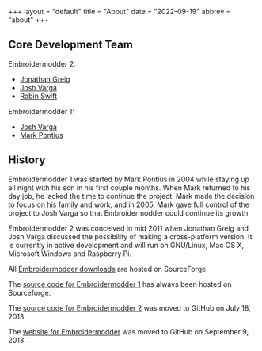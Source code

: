 +++
layout = "default"
title = "About"
date = "2022-09-19"
abbrev = "about"
+++

## Core Development Team

Embroidermodder 2:

  * [Jonathan Greig](https://github.com/redteam316)
  * [Josh Varga](https://github.com/JoshVarga)
  * [Robin Swift](https://github.com/robin-swift)

Embroidermodder 1:

  * [Josh Varga](https://github.com/JoshVarga)
  * [Mark Pontius](http://sourceforge.net/u/mpontius/profile)

## History

Embroidermodder 1 was started by Mark Pontius in 2004 while staying up all night with his son in his first couple months. When Mark returned 
to his day job, he lacked the time to continue the project. Mark made the decision to focus on his family and work, and in 
2005, Mark gave full control of the project to Josh Varga so that Embroidermodder could continue its growth.

Embroidermodder 2 was conceived in mid 2011 when Jonathan Greig and Josh Varga discussed the possibility of making a cross-platform version.
It is currently in active development and will run on GNU/Linux, Mac OS X, Microsoft Windows and Raspberry Pi.

All <a href="downloads.html">Embroidermodder downloads</a> are hosted on SourceForge.

The <a href="http://sourceforge.net/p/embroidermodder/code/HEAD/tree/embroidermodder1">source code for Embroidermodder 1</a> has always been hosted on Sourceforge.

The <a href="https://github.com/Embroidermodder/Embroidermodder">source code for Embroidermodder 2</a> was moved to GitHub on July 18, 2013.

The <a href="https://github.com/Embroidermodder/Embroidermodder.github.io">website for Embroidermodder</a> was moved to GitHub on September 9, 2013.

